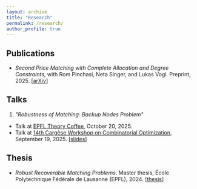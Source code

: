```yaml
---
layout: archive
title: "Research"
permalink: /research/
author_profile: true
---
```


## Publications

- *Second Price Matching with Complete Allocation and Degree Constraints*,
with Rom Pinchasi, Neta Singer, and Lukas Vogl. Preprint, 2025. [[arXiv](https://arxiv.org/abs/2505.06005)]

## Talks 
1. *"Robustness of Matching: Backup Nodes Problem"*
- Talk at [EPFL Theory Coffee](https://theory.epfl.ch/coffee/), October 20, 2025.
- Talk at [14th Cargèse Workshop on Combinatorial Optimization](https://www.cargese.org/2025/), September 19, 2025. [[slides](https://jiaye-W.github.io/files/Cargese_190925.pdf)]

## Thesis

- *Robust Recoverable Matching Problems*.
Master thesis, École Polytechnique Fédérale de Lausanne (EPFL), 2024. [[thesis](https://zenodo.org/records/15118302)]

<!-- {% if site.author.googlescholar %}
  <div class="wordwrap">You can also find my articles on <a href="{{site.author.googlescholar}}">my Google Scholar profile</a>.</div>
{% endif %}

{% include base_path %}

{% for post in site.publications reversed %}
  {% include archive-single.html %}
{% endfor %} -->
